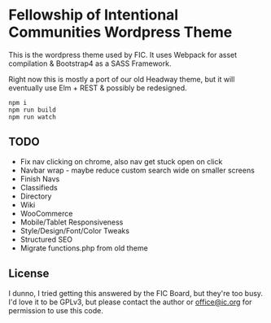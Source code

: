 # Fellowship of Intentional Communities Wordpress Theme

This is the wordpress theme used by FIC. It uses Webpack for asset compilation
& Bootstrap4 as a SASS Framework.

Right now this is mostly a port of our old Headway theme, but it will
eventually use Elm + REST & possibly be redesigned.

```
npm i
npm run build
npm run watch
```

## TODO

* Fix nav clicking on chrome, also nav get stuck open on click
* Navbar wrap - maybe reduce custom search wide on smaller screens
* Finish Navs
* Classifieds
* Directory
* Wiki
* WooCommerce
* Mobile/Tablet Responsiveness
* Style/Design/Font/Color Tweaks
* Structured SEO
* Migrate functions.php from old theme


## License

I dunno, I tried getting this answered by the FIC Board, but they're too busy.
I'd love it to be GPLv3, but please contact the author or office@ic.org for
permission to use this code.

